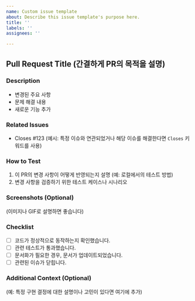 ```yaml
---
name: Custom issue template
about: Describe this issue template's purpose here.
title: ''
labels: ''
assignees: ''

---
```


## Pull Request Title (간결하게 PR의 목적을 설명)

### Description
<!-- PR의 목적 및 변경 사항에 대한 간단한 설명을 작성해주세요. -->
- 변경된 주요 사항
- 문제 해결 내용
- 새로운 기능 추가

### Related Issues
<!-- 관련된 이슈 번호를 참조해주세요. -->
- Closes #123 (예시: 특정 이슈와 연관되었거나 해당 이슈를 해결한다면 `Closes` 키워드를 사용)

### How to Test
<!-- 이 PR이 어떻게 테스트될 수 있는지 설명해주세요. -->
1. 이 PR의 변경 사항이 어떻게 반영되는지 설명 (예: 로컬에서의 테스트 방법)
2. 변경 사항을 검증하기 위한 테스트 케이스나 시나리오

### Screenshots (Optional)
<!-- UI 변경 사항이 있으면 스크린샷을 첨부해주세요. -->
(이미지나 GIF로 설명하면 좋습니다)

### Checklist
<!-- PR이 완료되기 전에 해야 할 작업들이 완료되었는지 확인하는 체크리스트 -->
- [ ] 코드가 정상적으로 동작하는지 확인했습니다.
- [ ] 관련 테스트가 통과했습니다.
- [ ] 문서화가 필요한 경우, 문서가 업데이트되었습니다.
- [ ] 관련된 이슈가 닫힙니다.

### Additional Context (Optional)
<!-- 추가적인 맥락이나 정보를 제공해야 할 경우 작성해주세요. -->
(예: 특정 구현 결정에 대한 설명이나 고민이 있다면 여기에 추가)
